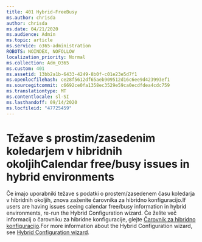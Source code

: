 ```yaml
---
title: 401 Hybrid-FreeBusy
ms.author: chrisda
author: chrisda
ms.date: 04/21/2020
ms.audience: Admin
ms.topic: article
ms.service: o365-administration
ROBOTS: NOINDEX, NOFOLLOW
localization_priority: Normal
ms.collection: Adm_O365
ms.custom: 401
ms.assetid: 13bb2a1b-6433-4249-8b0f-c01e23e5d7f1
ms.openlocfilehash: ce28f5612df65aeb909512d16c6ee9d423993ef1
ms.sourcegitcommit: c6692ce0fa1358ec3529e59ca0ecdfdea4cdc759
ms.translationtype: MT
ms.contentlocale: sl-SI
ms.lasthandoff: 09/14/2020
ms.locfileid: "47725459"
---
```

# <a name="calendar-freebusy-issues-in-hybrid-environments"></a><span data-ttu-id="d68fd-102">Težave s prostim/zasedenim koledarjem v hibridnih okoljih</span><span class="sxs-lookup"><span data-stu-id="d68fd-102">Calendar free/busy issues in hybrid environments</span></span>

<span data-ttu-id="d68fd-103">Če imajo uporabniki težave s podatki o prostem/zasedenem času koledarja v hibridnih okoljih, znova zaženite čarovnika za hibridno konfiguracijo.</span><span class="sxs-lookup"><span data-stu-id="d68fd-103">If users are having issues seeing calendar free/busy information in hybrid environments, re-run the Hybrid Configuration wizard.</span></span> <span data-ttu-id="d68fd-104">Če želite več informacij o čarovniku za hibridne konfiguracije, glejte [Čarovnik za hibridno konfiguracijo](https://go.microsoft.com/fwlink/p/?linkid=528149).</span><span class="sxs-lookup"><span data-stu-id="d68fd-104">For more information about the Hybrid Configuration wizard, see [Hybrid Configuration wizard](https://go.microsoft.com/fwlink/p/?linkid=528149).</span></span>
